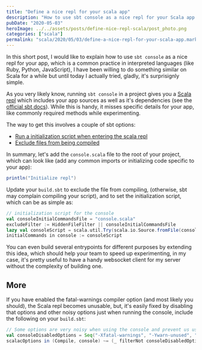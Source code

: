 ```yaml
---
title: "Define a nice repl for your scala app"
description: "How to use sbt console as a nice repl for your Scala app with initialization scripts and custom configuration."
pubDate: "2020-05-03"
heroImage: ../../assets/posts/define-nice-repl-scala/post_photo.png
categories: ["scala"]
permalink: "scala/2020/05/03/define-a-nice-repl-for-your-scala-app.markdown.html"
---
```


In this short post, I would like to explain how to use `sbt console` as a nice repl for your app, which is a common practice in interpreted languages (like Ruby, Python, JavaScript), I have been willing to do something similar on Scala for a while but until today I actually tried, gladly, it's surprisignly simple.

As you very likely know, running `sbt console` in a project gives you a [Scala repl](https://docs.scala-lang.org/overviews/repl/overview.html) which includes your app sources as well as it's dependencies (see the [official sbt docs](https://www.scala-sbt.org/1.x/docs/Command-Line-Reference.html#Configuration-level+tasks)). While this is handy, it misses specific details for your app, like commonly required methods while experimenting.

The way to get this involves a couple of sbt options:

- [Run a initialization script when entering the scala repl](https://www.scala-sbt.org/1.x/docs/Howto-Scala.html#Define+the+initial+commands+evaluated+when+entering+the+Scala+REPL)
- [Exclude files from being compiled](https://www.scala-sbt.org/1.x/docs/Howto-Customizing-Paths.html#Include%2Fexclude+files+in+the+source+directory)

In summary, let's add the `console.scala` file to the root of your project, which can look like (add any common imports or initializing code specific to your app):

```scala
println("Initialize repl")
```

Update your `build.sbt` to exclude the file from compiling, (otherwise, sbt may complain compiling your script), and to set the initialization script, which can be as simple as:

```scala
// initialization script for the console
val consoleInitialCommandsFile = "console.scala"
excludeFilter := HiddenFileFilter || consoleInitialCommandsFile
lazy val consoleScript = scala.util.Try(scala.io.Source.fromFile(consoleInitialCommandsFile).mkString).getOrElse("")
initialCommands in console := consoleScript
```

You can even build several entrypoints for different purposes by extending this idea, which should help your team to speed up experimenting, in my case, it's pretty useful to have a handy websocket client for my server without the complexity of building one.


## More

If you have enabled the fatal-warnings compiler option (and most likely you should), the Scala repl becomes unusable, but, it's easily fixed by disabling that options and other noisy options just when running the console, include the following on your `build.sbt`:

```scala
// Some options are very noisy when using the console and prevent us using it smoothly, let's disable them
val consoleDisabledOptions = Seq("-Xfatal-warnings", "-Ywarn-unused", "-Ywarn-unused-import")
scalacOptions in (Compile, console) ~= (_ filterNot consoleDisabledOptions.contains)
```
